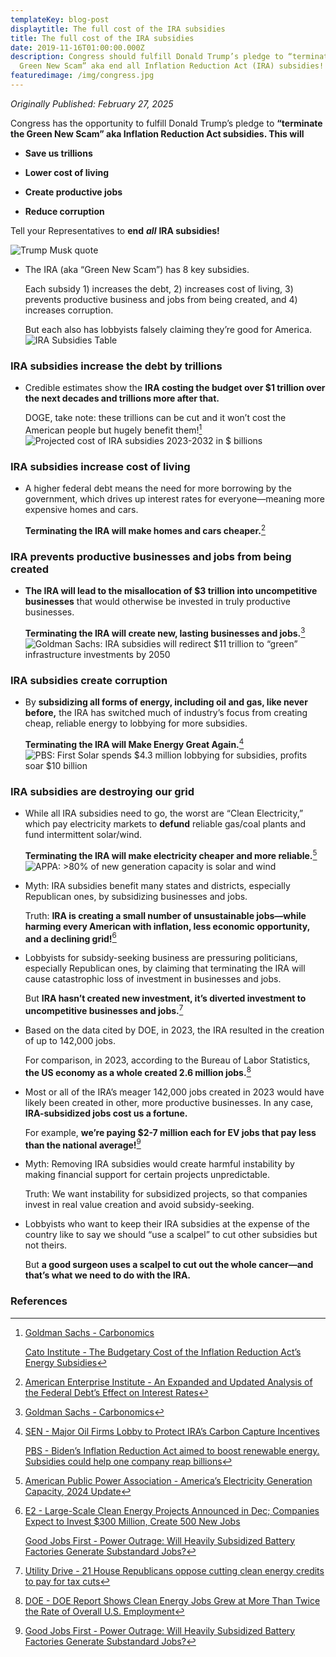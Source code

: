 ```yaml
---
templateKey: blog-post
displaytitle: The full cost of the IRA subsidies
title: The full cost of the IRA subsidies
date: 2019-11-16T01:00:00.000Z
description: Congress should fulfill Donald Trump’s pledge to “terminate the
  Green New Scam” aka end all Inflation Reduction Act (IRA) subsidies!
featuredimage: /img/congress.jpg
---
```

_Originally Published: February 27, 2025_

Congress has the opportunity to fulfill Donald Trump’s pledge to **“terminate the Green New Scam” aka Inflation Reduction Act subsidies. This will**

- **Save us trillions**

- **Lower cost of living**

- **Create productive jobs**

- **Reduce corruption**

Tell your Representatives to **end** ***all*** **IRA subsidies!**

![Trump Musk quote](/img/trump-musk-quote-ira-full-cost.png)

- The IRA (aka “Green New Scam”) has 8 key subsidies.

    Each subsidy 1) increases the debt, 2) increases cost of living, 3) prevents productive business and jobs from being created, and 4) increases corruption.

    But each also has lobbyists falsely claiming they’re good for America.
    ![IRA Subsidies Table](/img/ira-subsidies.jpg)

### IRA subsidies increase the debt by trillions

- Credible estimates show the **IRA costing the budget over $1 trillion over the next decades and trillions more after that.**

    DOGE, take note: these trillions can be cut and it won’t cost the American people but hugely benefit them![^1]
    ![Projected cost of IRA subsidies 2023-2032 in $ billions](/img/projected-cost-of-ira-subsidies-2023-2032.jpg)

### IRA subsidies increase cost of living

- A higher federal debt means the need for more borrowing by the government, which drives up interest rates for everyone—meaning more expensive homes and cars.

    **Terminating the IRA will make homes and cars cheaper.**[^2]

### IRA prevents productive businesses and jobs from being created

- **The IRA will lead to the misallocation of $3 trillion into uncompetitive businesses** that would otherwise be invested in truly productive businesses.

    **Terminating the IRA will create new, lasting businesses and jobs.**[^3]
    ![Goldman Sachs: IRA subsidies will redirect $11 trillion to “green” infrastructure investments by 2050](/img/goldman-sachs-ira-subsidies.jpg)

### IRA subsidies create corruption

- By **subsidizing all forms of energy, including oil and gas, like never before,** the IRA has switched much of industry’s focus from creating cheap, reliable energy to lobbying for more subsidies.

    **Terminating the IRA will Make Energy Great Again.**[^4]
    ![PBS: First Solar spends $4.3 million lobbying for subsidies, profits soar $10 billion](/img/first-solar-spends-4.3-million-lobbying-for-subsidies.jpg)

### IRA subsidies are destroying our grid

- While all IRA subsidies need to go, the worst are “Clean Electricity,” which pay electricity markets to **defund** reliable gas/coal plants and fund intermittent solar/wind.

    **Terminating the IRA will make electricity cheaper and more reliable.**[^5]
    ![APPA: >80% of new generation capacity is solar and wind](/img/80-percent-of-new-generation-capacity-is-solar-and-wind.jpg)

- Myth: IRA subsidies benefit many states and districts, especially Republican ones, by subsidizing businesses and jobs.

    Truth: **IRA is creating a small number of unsustainable jobs—while harming every American with inflation, less economic opportunity, and a declining grid!**[^6]

- Lobbyists for subsidy-seeking business are pressuring politicians, especially Republican ones, by claiming that terminating the IRA will cause catastrophic loss of investment in businesses and jobs.

    But **IRA hasn’t created new investment, it’s diverted investment to uncompetitive businesses and jobs.**[^7]

- Based on the data cited by DOE, in 2023, the IRA resulted in the creation of up to 142,000 jobs.

    For comparison, in 2023, according to the Bureau of Labor Statistics, **the US economy as a whole created 2.6 million jobs.**[^8]

- Most or all of the IRA’s meager 142,000 jobs created in 2023 would have likely been created in other, more productive businesses. In any case, **IRA-subsidized jobs cost us a fortune.**

    For example, **we’re paying $2-7 million each for EV jobs that pay less than the national average!**[^9]

- Myth: Removing IRA subsidies would create harmful instability by making financial support for certain projects unpredictable.

    Truth: We want instability for subsidized projects, so that companies invest in real value creation and avoid subsidy-seeking.

- Lobbyists who want to keep their IRA subsidies at the expense of the country like to say we should “use a scalpel” to cut other subsidies but not theirs.

    But **a good surgeon uses a scalpel to cut out the whole cancer—and that’s what we need to do with the IRA.**

### References

[^1]:
    [Goldman Sachs - Carbonomics](https://www.goldmansachs.com/pdfs/insights/pages/gs-research/carbonomics-the-third-american-energy-revolution/report.pdf)

    [Cato Institute - The Budgetary Cost of the Inflation Reduction Act’s Energy Subsidies](https://www.cato.org/policy-analysis/budgetary-cost-inflation-reduction-acts-energy-subsidies)

[^2]:
    [American Enterprise Institute - An Expanded and Updated Analysis of the Federal Debt’s Effect on Interest Rates](https://www.aei.org/research-products/report/an-expanded-and-updated-analysis-of-the-federal-debts-effect-on-interest-rates/)

[^3]: [Goldman Sachs - Carbonomics](https://www.goldmansachs.com/pdfs/insights/pages/gs-research/carbonomics-the-third-american-energy-revolution/report.pdf)

[^4]: 
    [SEN - Major Oil Firms Lobby to Protect IRA’s Carbon Capture Incentives](https://sustainabilityeconomicsnews.com/article/major-oil-firms-lobby-to-protect-iras-carbon-capture-incentives)

    [PBS - Biden’s Inflation Reduction Act aimed to boost renewable energy. Subsidies could help one company reap billions](https://www.pbs.org/newshour/nation/bidens-inflation-reduction-act-aimed-to-boost-renewable-energy-subsidies-could-help-one-company-reap-billions)

[^5]: [American Public Power Association - America’s Electricity Generation Capacity, 2024 Update](https://www.publicpower.org/system/files/documents/Americas-Electricity-Generation-Capacity-2024.pdf)

[^6]:
    [E2 - Large-Scale Clean Energy Projects Announced in Dec; Companies Expect to Invest $300 Million, Create 500 New Jobs](https://e2.org/releases/e2-3-large-scale-clean-energy-projects-announced-in-dec-companies-expect-to-invest-300-million-create-500-new-jobs/)

    [Good Jobs First - Power Outrage: Will Heavily Subsidized Battery Factories Generate Substandard Jobs?](https://goodjobsfirst.org/wp-content/uploads/2023/07/Will-Heavily-Subsidized-Battery-Factories-Generate-Substandard-Jobs.pdf)

[^7]: [Utility Drive - 21 House Republicans oppose cutting clean energy credits to pay for tax cuts](https://www.utilitydive.com/news/21-house-republicans-oppose-cutting-ira-clean-energy-credits-in-reconciliation/742404/)

[^8]: [DOE - DOE Report Shows Clean Energy Jobs Grew at More Than Twice the Rate of Overall U.S. Employment](https://www.energy.gov/articles/doe-report-shows-clean-energy-jobs-grew-more-twice-rate-overall-us-employment)

[^9]: [Good Jobs First - Power Outrage: Will Heavily Subsidized Battery Factories Generate Substandard Jobs?](https://goodjobsfirst.org/wp-content/uploads/2023/07/Will-Heavily-Subsidized-Battery-Factories-Generate-Substandard-Jobs.pdf)
